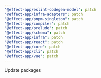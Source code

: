 ```yaml
---
"@effect-app/eslint-codegen-model": patch
"@effect-app/infra-adapters": patch
"@effect-app/pnpm-singleton": patch
"@effect-app/compiler": patch
"@effect-app/prelude": patch
"@effect-app/schema": patch
"@effect-app/infra": patch
"@effect-app/react": patch
"@effect-app/core": patch
"@effect-app/cli": patch
"@effect-app/vue": patch
---
```


Update packages

